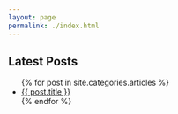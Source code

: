 ```yaml
---
layout: page
permalink: ./index.html
---
```


<h2>Latest Posts</h2>
<ul class="posts cli-bullets">
    {% for post in site.categories.articles %}
        <li>
            <a class="reserved" href="{{ post.url }}">{{ post.title }}</a>
        </li>
    {% endfor %}
</ul>

